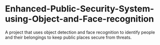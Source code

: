 # Enhanced-Public-Security-System-using-Object-and-Face-recognition
A project that uses object detection and face recognition to identify people and their belongings to keep public places secure from threats.
